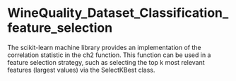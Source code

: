 # WineQuality_Dataset_Classification_feature_selection
The scikit-learn machine library provides an implementation of the correlation statistic in the ch2 function. This function can be used in a feature selection strategy, such as selecting the top k most relevant features (largest values) via the SelectKBest class.
